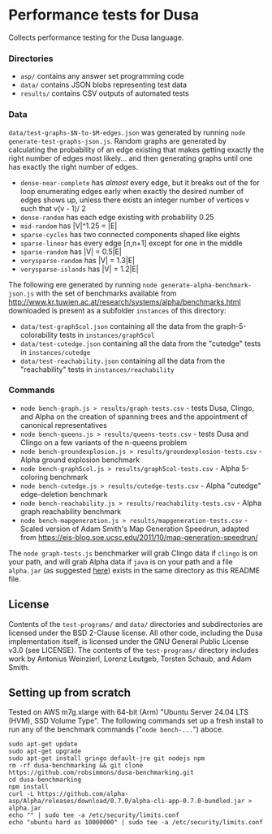 # Performance tests for Dusa

Collects performance testing for the Dusa language.

### Directories

- `asp/` contains any answer set programming code
- `data/` contains JSON blobs representing test data
- `results/` contains CSV outputs of automated tests

### Data

`data/test-graphs-$N-to-$M-edges.json` was generated by running `node generate-test-graphs-json.js`. Random graphs are generated by calculating the probability of an edge existing that makes getting exactly the right number of edges most likely... and then generating graphs until one has exactly the right number of edges.

- `dense-near-complete` has _almost_ every edge, but it breaks out of the for loop enumerating edges early when exactly the desired number of edges shows up, unless there exists an integer number of vertices v such that v(v - 1)/ 2
- `dense-random` has each edge existing with probability 0.25
- `mid-random` has |V|^1.25 = |E|
- `sparse-cycles` has two connected components shaped like eights
- `sparse-linear` has every edge [n,n+1] except for one in the middle
- `sparse-random` has |V| = 0.5|E|
- `verysparse-random` has |V| = 1.3|E|
- `verysparse-islands` has |V| = 1.2|E|

The following ere generated by running `node generate-alpha-benchmark-json.js` with the set of benchmarks available from http://www.kr.tuwien.ac.at/research/systems/alpha/benchmarks.html downloaded is present as a subfolder `instances` of this directory:

- `data/test-graph5col.json` containing all the data from the graph-5-colorability tests in `instances/graph5col`
- `data/test-cutedge.json` containing all the data from the "cutedge" tests in `instances/cutedge`
- `data/test-reachability.json` containing all the data from the "reachability" tests in `instances/reachability`

### Commands

- `node bench-graph.js > results/graph-tests.csv` - tests Dusa, Clingo, and Alpha on the creation of spanning trees and the appointment of canonical representatives
- `node bench-queens.js > results/queens-tests.csv` - tests Dusa and Clingo on a few variants of the n-queens problem
- `node bench-groundexplosion.js > results/groundexplosion-tests.csv` - Alpha ground explosion benchmark
- `node bench-graph5col.js > results/graph5col-tests.csv` - Alpha 5-coloring benchmark
- `node bench-cutedge.js > results/cutedge-tests.csv` - Alpha "cutedge" edge-deletion benchmark
- `node bench-reachability.js > results/reachability-tests.csv` - Alpha graph reachability benchmark
- `node bench-mapgeneration.js > results/mapgeneration-tests.csv` - Scaled version of Adam Smith's Map Generation Speedrun, adapted from https://eis-blog.soe.ucsc.edu/2011/10/map-generation-speedrun/

The `node graph-tests.js` benchmarker will grab Clingo data if `clingo` is on your path, and will grab Alpha data if `java` is on your path and a file `alpha.jar` (as suggested [here](https://github.com/alpha-asp/Alpha?tab=readme-ov-file#getting-started)) exists in the same directory as this README file.

## License

Contents of the `test-programs/` and `data/` directories and subdirectories are licensed under the BSD 2-Clause license. All other code, including the Dusa implementation itself, is licensed under the GNU General Public License v3.0 (see LICENSE). The contents of the `test-programs/` directory includes work by Antonius Weinzierl, Lorenz Leutgeb, Torsten Schaub, and Adam Smith.

## Setting up from scratch

Tested on AWS m7g.xlarge with 64-bit (Arm) "Ubuntu Server 24.04 LTS (HVM), SSD Volume Type". The following commands set up a fresh install to run any of the benchmark commands ("`node bench-...`") aboce.

```
sudo apt-get update
sudo apt-get upgrade
sudo apt-get install gringo default-jre git nodejs npm
rm -rf dusa-benchmarking && git clone https://github.com/robsimmons/dusa-benchmarking.git
cd dusa-benchmarking
npm install
curl -L https://github.com/alpha-asp/Alpha/releases/download/0.7.0/alpha-cli-app-0.7.0-bundled.jar > alpha.jar
echo "" | sudo tee -a /etc/security/limits.conf
echo "ubuntu hard as 10000000" | sudo tee -a /etc/security/limits.conf
```